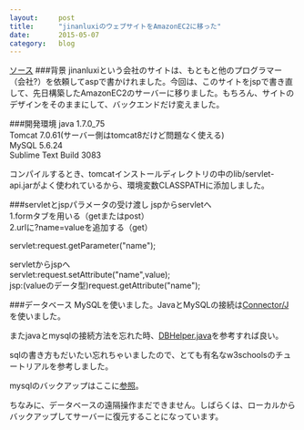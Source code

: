 ```yaml
---
layout:		post
title:		"jinanluxiのウェブサイトをAmazonEC2に移った"
date:		2015-05-07
category:	blog
---
```

<a href="https://github.com/songsongdahu/jinanluxi">ソース</a>
###背景
jinanluxiという会社のサイトは、もともと他のプログラマー（会社?）を依頼してaspで書かけれました。今回は、このサイトをjspで書き直して、先日構築したAmazonEC2のサーバーに移りました。もちろん、サイトのデザインをそのままにして、バックエンドだけ変えました。<br>

###開発環境
java 1.7.0_75<br>
Tomcat 7.0.61(サーバー側はtomcat8だけど問題なく使える)<br>
MySQL 5.6.24<br>
Sublime Text Build 3083<br>

コンパイルするとき、tomcatインストールディレクトリの中のlib/servlet-api.jarがよく使われているから、環境変数CLASSPATHに添加しました。<br>

###servletとjspパラメータの受け渡し
jspからservletへ<br>
1.formタブを用いる（getまたはpost）<br>
2.urlに?name=valueを追加する（get）<br>

servlet:request.getParameter("name");<br>

servletからjspへ<br>
servlet:request.setAttribute("name",value);<br>
jsp:(valueのデータ型)request.getAttribute("name");<br>

###データベース
MySQLを使いました。JavaとMySQLの接続は<a href="http://dev.mysql.com/downloads/connector/j/">Connector/J</a>を使いました。<br>

またjavaとmysqlの接続方法を忘れた時、<a href="https://github.com/songsongdahu/jinanluxi/blob/master/WEB-INF/classes/DBHelper.java">DBHelper.java</a>を参考すれば良い。<br>

sqlの書き方もだいたい忘れちゃいましたので、とても有名なw3schoolsのチュートリアルを参考しました。<br>

mysqlのバックアップはここに<a href="http://phpspot.net/php/pgmysqldumpでバックアップ＆復元.html">参照</a>。<br>

ちなみに、データベースの遠隔操作まだできません。しばらくは、ローカルからバックアップしてサーバーに復元することになっています。

